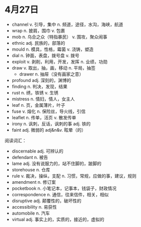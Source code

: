 # 4月27日

- channel v. 引导，集中 n. 频道，途径，水沟，海峡，航道
- wrap n. 披肩，围巾 v. 包裹
- mob n. 乌合之众（特指暴民） v. 围攻，聚众闹事
- ethnic adj. 民族的，部落的
- mould n. 模具，性格，霉菌 v. 浇铸，塑造
- dial n. 钟面，表盘，拨号盘 v. 拨号
- exploit v. 剥削，利用，开发，发挥 n. 业绩，功勋
- draw v. 取出，抽，画，移动 n. 平局，抽签
  - drawer n. 抽屉（没有画家之意）
- profound adj. 深刻的，渊博的
- finding n. 判决，发现，结果
- rust n. 绣，铁锈 v. 生锈
- mistress n. 情妇，情人，女主人
- leaf n. 页，金属薄片，叶子
- fuse v. 熔化 n. 保险丝，导火线，引信
- leaflet n. 传单，活页 v. 散发传单
- irony n. 讽刺，反话，讽刺的事 adj. 铁的
- faint adj. 微弱的 adj&n&v. 眩晕（的）

阅读词汇：

- discernable adj. 可辨认的
- defendant n. 被告
- lame adj. 没有说服力的，站不住脚的，跛脚的
- storehouse n. 仓库
- rule v. 裁决，操纵，支配 n. 习惯，常规，应做的事，建议，规则
- amendment n. 修订案
- pocketbook n. 小笔记本，记事本，钱袋子，财政情况
- correspondence n. 通信，往来信件，相关，相似
- disruptive adj. 颠覆性的，破坏性的
- accessibility n. 易获性
- automobile n. 汽车
- virtual adj. 事实上的，实质的，接近的，虚拟的
